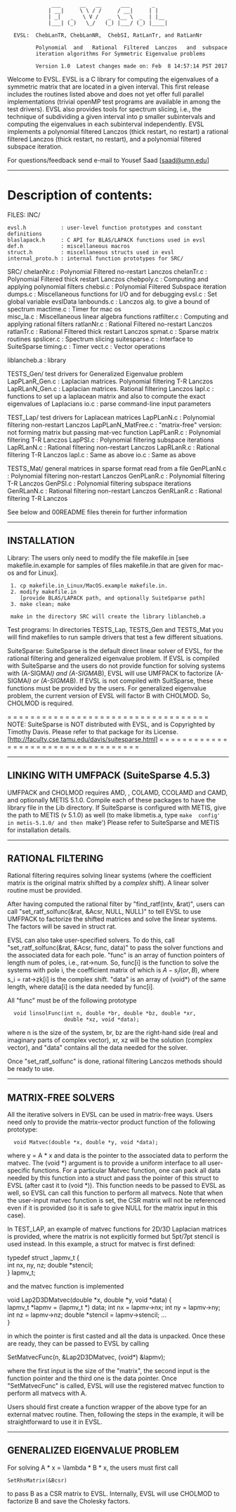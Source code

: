 ```
              ___      __   __      ___       _    
             | __|     \ \ / /     / __|     | |   
             | _|   _   \ V /   _  \__ \  _  | |__ 
             |___| (_)   \_/   (_) |___/ (_) |____|
                                       
  EVSL:  ChebLanTR, ChebLanNR,  ChebSI, RatLanTr, and RatLanNr  

         Polynomial  and   Rational  Filtered  Lanczos   and  subspace
         iteration algorithms For Symmetric Eigenvalue problems

         Version 1.0  Latest changes made on: Feb  8 14:57:14 PST 2017

```


Welcome to EVSL. EVSL is a C library for computing the eigenvalues of
a symmetric matrix  that are located in a given  interval.  This first
release includes the routines listed above and does not yet offer full
parallel implementations  (trivial openMP test programs  are available
in among  the test  drivers).  EVSL also  provides tools  for spectrum
slicing, i.e.,  the technique of  subdividing a given interval  into p
smaller subintervals and computing the eigenvalues in each subinterval
independently.  EVSL  implements a polynomial filtered  Lanczos (thick
restart, no  restart) a rational  filtered Lanczos (thick  restart, no
restart), and a polynomial filtered subspace iteration.

For questions/feedback send e-mail to Yousef Saad [saad@umn.edu]

-----------------------------------------------------------------------
    
Description of contents:
=======================

FILES:
  INC/

    evsl.h           : user-level function prototypes and constant definitions
    blaslapack.h     : C API for BLAS/LAPACK functions used in evsl
    def.h            : miscellaneous macros 
    struct.h         : miscellaneous structs used in evsl
    internal_proto.h : internal function prototypes for SRC/
    
  SRC/
    chelanNr.c    :  Polynomial Filtered no-restart Lanczos
    chelanTr.c    :  Polynomial Filtered thick restart Lanczos
    chebpoly.c    :  Computing and applying polynomial filters
    chebsi.c      :  Polynomial Filtered Subspace iteration
    dumps.c       :  Miscellaneous functions for I/O and for debugging 
    evsl.c        :  Set global variable evslData
    lanbounds.c   :  Lanczos alg. to give a bound of spectrum
    mactime.c     :  Timer for mac os    
    misc_la.c     :  Miscellaneous linear algebra functions
    ratfilter.c   :  Computing and applying rational filters
    ratlanNr.c    :  Rational Filtered no-restart Lanczos
    ratlanTr.c    :  Rational Filtered thick restart Lanczos
    spmat.c       :  Sparse matrix routines
    spslicer.c    :  Spectrum slicing
    suitesparse.c :  Interface to SuiteSparse
    timing.c      :  Timer
    vect.c        :  Vector operations

  liblancheb.a  : library

  TESTS_Gen/         test drivers for Generalized Eigenvalue problem
    LapPLanR_Gen.c : Laplacian matrices. Polynomial filtering T-R Lanczos
    LapRLanN_Gen.c : Laplacian matrices. Rational filtering Lanczos
    lapl.c         : functions to set up a laplacean matrix and also to 
                     compute the exact eigenvalues of Laplacians
    io.c           : parse command-line input parameters

  TEST_Lap/              test drivers for Laplacean matrices
    LapPLanN.c         : Polynomial filtering non-restart Lanczos
    LapPLanN_MatFree.c : "matrix-free" version: not forming matrix but
                         passing mat-vec function
    LapPLanR.c         : Polynomial filtering T-R Lanczos
    LapPSI.c           : Polynomial filtering subspace iterations
    LapRLanN.c         : Rational filtering non-restart Lanczos
    LapRLanR.c         : Rational filtering T-R Lanczos
    lapl.c             : Same as above
    io.c               : Same as above

  TESTS_Mat/     general matrices in sparse format read from a file
    GenPLanN.c : Polynomial filtering non-restart Lanczos
    GenPLanR.c : Polynomial filtering T-R Lanczos
    GenPSI.c   : Polynomial filtering subspace iterations
    GenRLanN.c : Rational filtering non-restart Lanczos
    GenRLanR.c : Rational filtering T-R Lanczos
 
  See below and 00README files therein for further information

-----------------------------------------------------------------------
  INSTALLATION
-----------------------------------------------------------------------

  Library:
     The users only need to modify the file makefile.in 
     [see makefile.in.example for samples of files makefile.in 
     that are given for mac-os and for Linux].
      
     1. cp makefile.in_Linux/MacOS.example makefile.in. 
     2. modify makefile.in 
        [provide BLAS/LAPACK path, and optionally SuiteSparse path]
     3. make clean; make

     make in the directory SRC will create the library liblancheb.a
      
  Test programs:
      In directories TESTS_Lap, TESTS_Gen and TESTS_Mat you will find makefiles to 
      run sample drivers that test a few different situations.

  SuiteSparse:
      SuiteSparse is the default direct linear solver of EVSL, for the
      rational filtering and generalized eigenvalue problem.
      If EVSL is compiled with SuiteSparse and the users do not provide
      function for solving systems with (A-SIGMA*I) and (A-SIGMA*B), 
      EVSL will use UMFPACK to factorize (A-SIGMA*I) or (A-SIGMA*B).
      If EVSL is not compiled with SuitSparse, these functions must be
      provided by the users.
      For generalized eigenvalue problem, the current version of EVSL
      will factor B with CHOLMOD. So, CHOLMOD is required.
 
  = = = = = = = = = = = = = = = = = = = = = = = = = = = = = = = = = = = 
  NOTE:  SuiteSparse is NOT distributed with EVSL, and is Copyrighted
         by Timothy Davis.  Please refer to that package for its License.
         [http://faculty.cse.tamu.edu/davis/suitesparse.html]
  = = = = = = = = = = = = = = = = = = = = = = = = = = = = = = = = = = = 

-----------------------------------------------------------------------
  LINKING  WITH  UMFPACK (SuiteSparse 4.5.3)
-----------------------------------------------------------------------
  UMFPACK and CHOLMOD requires AMD, ,  COLAMD, CCOLAMD
  and  CAMD,  and  optionally  METIS 5.1.0.   Compile  each  of  these
  packages  to  have  the  library  file in  the  Lib  directory.   If
  SuiteSparse  is configured  with METIS,  give the  path to  METIS (v
  5.1.0)  as  well   (to  make  libmetis.a,  type   `make  config'  in
  metis-5.1.0/ and then `make') 
  Please  refer to SuiteSparse and METIS for installation details.

-----------------------------------------------------------------------
  RATIONAL FILTERING
-----------------------------------------------------------------------
  Rational  filtering  requires  solving  linear  systems  (where  the
  coefficient matrix  is the  original matrix  shifted by  a *complex*
  shift).  A linear solver routine  must be provided.  

  After  having  computed  the  rational  filter  by  "find_ratf(intv,
  &rat)", users  can call "set_ratf_solfunc(&rat, &Acsr,  NULL, NULL)"
  to tell  EVSL to use UMFPACK  to factorize the shifted  matrices and
  solve the linear systems. The factors will be saved in struct rat.

  EVSL  can  also  take  user-specified  solvers.  To  do  this,  call
  "set_ratf_solfunc(&rat,  &Acsr,  func,  data)" to  pass  the  solver
  functions and the associated data for each pole.  "func" is an array
  of function  pointers of  length num of  poles, i.e.,  rat->num. So,
  func[i]  is the  function  to solve  the systems  with  pole i,  the
  coefficient matrix of  which is $A - s_i I(or, B)$,  where s_i = rat->zk[i]
  is the  complex shift.  "data"  is an array  of (void*) of  the same
  length,  where data[i]  is the  data needed  by func[i].   

  All "func" must be of the following prototype

      void linsolFunc(int n, double *br, double *bz, double *xr, 
                      double *xz, void *data);

  where n  is the size  of the system,  br, bz are  the right-hand
  side (real and  imaginary parts of complex vector),  xr, xz will
  be the  solution (complex vector),  and "data" contains  all the
  data  needed  for  the  solver.    

  Once "set_ratf_solfunc" is done, rational filtering Lanczos methods 
  should be ready to use.
      
-----------------------------------------------------------------------
  MATRIX-FREE SOLVERS
-----------------------------------------------------------------------
  All  the  iterative solvers  in  EVSL  can  be used  in  matrix-free
  ways. Users need only to  provide the matrix-vector product function
  of the following prototype:
  
      void Matvec(double *x, double *y, void *data);

  where y  = A *  x and data  is the pointer  to the associated  data to
  perform the  matvec. The  (void *)  argument is  to provide  a uniform
  interface  to all  user-specific  functions. For  a particular  Matvec
  function, one can pack all data  needed by this function into a struct
  and pass the  pointer of this struct  to EVSL (after cast  it to (void
  *)). This  function needs to  be passed to EVSL  as well, so  EVSL can
  call  this  function  to  perform  all matvecs.  Note  that  when  the
  user-input  matvec  function  is  set,  the CSR  matrix  will  not  be
  referenced even if it  is provided (so it is safe to give NULL for the
  matrix input in this case).

  In  TEST_LAP,  an example  of  matvec  functions for  2D/3D  Laplacian
  matrices is  provided, where the  matrix is not explicitly  formed but
  5pt/7pt stencil is used instead. In  this example, a struct for matvec
  is first defined:

  typedef struct _lapmv_t {  
    int  nx,  ny,  nz; 
    double  *stencil;  
  } lapmv_t;

  and the matvec function is implemented

  void Lap2D3DMatvec(double  *x, double  *y,  void  *data) {  
    lapmv_t *lapmv = (lapmv_t *) data; 
    int nx = lapmv->nx; 
    int ny = lapmv->ny;
    int nz = lapmv->nz; 
    double *stencil = lapmv->stencil; 
    ...  
  }

  in  which   the  pointer  is  first   casted  and  all  the   data  is
  unpacked. Once these are ready, they can be passed to EVSL by calling
    
  SetMatvecFunc(n, &Lap2D3DMatvec, (void*) &lapmv);

  where the first input is the size of the "matrix", the second input is
  the  function pointer  and the  third one  is the  data pointer.  Once
  "SetMatvecFunc"  is  called,  EVSL  will  use  the  registered  matvec
  function to perform all matvecs with A.

  Users should first create a function  wrapper of the above type for an
  external matvec routine. Then, following  the steps in the example, it
  will be straightforward to use it in EVSL.

-----------------------------------------------------------------------
  GENERALIZED EIGENVALUE PROBLEM
-----------------------------------------------------------------------
  For solving A * x = \lambda * B * x, the users must first call
  
    SetRhsMatrix(&Bcsr)

  to pass B as a CSR matrix to EVSL. Internally, EVSL will use CHOLMOD
  to factorize B and save the Cholesky factors.
